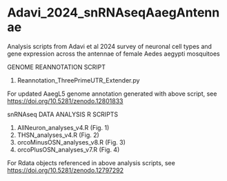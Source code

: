 # Adavi_2024_snRNAseqAaegAntennae
Analysis scripts from Adavi et al 2024 survey of neuronal cell types and gene expression across the antennae of female Aedes aegypti mosquitoes

GENOME REANNOTATION SCRIPT
1) Reannotation_ThreePrimeUTR_Extender.py

For updated AaegL5 genome annotation generated with above script, see https://doi.org/10.5281/zenodo.12801833
  
snRNAseq DATA ANALYSIS R SCRIPTS
1) AllNeuron_analyses_v4.R (Fig. 1)
2) THSN_analyses_v4.R (Fig. 2)
3) orcoMinusOSN_analyses_v8.R (Fig. 3)
4) orcoPlusOSN_analyses_v7.R (Fig. 4)

For Rdata objects referenced in above analysis scripts, see https://doi.org/10.5281/zenodo.12797292
